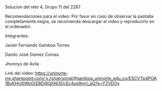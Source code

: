 Solucion del reto 4, Grupo 11 del 2287

Recomendaciones para el video: Por favor en caso de observar la pantalla completamente negra, se recomienda descargar el video y reproducirlo en el ordenador.


Integrantes:

Javier Fernando Gamboa Torres

Danilo José Gómez Comas

Jhonnys de Avila



Link del video:
https://uninorte-my.sharepoint.com/:v:/g/personal/jfgamboa_uninorte_edu_co/ESCVTp4POA1BoKHnl5WbOrEBDI8QhNI3DcEc4sq9mrl_qQ?e=YZVDOy


